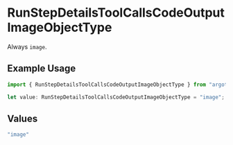 # RunStepDetailsToolCallsCodeOutputImageObjectType

Always `image`.

## Example Usage

```typescript
import { RunStepDetailsToolCallsCodeOutputImageObjectType } from "argot-open-ai/models/components";

let value: RunStepDetailsToolCallsCodeOutputImageObjectType = "image";
```

## Values

```typescript
"image"
```